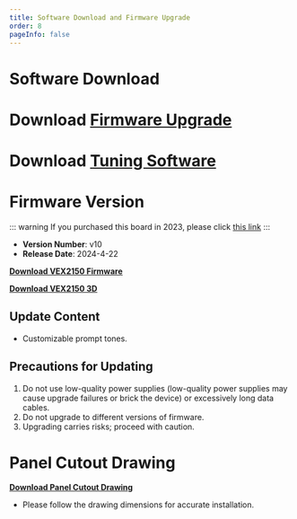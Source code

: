 ```yaml
---
title: Software Download and Firmware Upgrade
order: 8
pageInfo: false
---
```


# Software Download
# Download [Firmware Upgrade](https://likeyou156156.online:9000/lky/tools/MV_Assisant_Tools_2021_V3.0.9T(2023.05.29).exe)
# Download [Tuning Software](https://likeyou156156.online:9000/lky/tools/ACPWorkbench_24bit.exe)

# Firmware Version
::: warning
If you purchased this board in 2023, please click [this link](/firmware/)
:::
- **Version Number**: v10
- **Release Date**: 2024-4-22

**[Download VEX2150 Firmware](https://likeyou156156.online:9000/lky/VEX/VEX2150/bin/VEX202_2150-2024-11-8.mva)**

**[Download VEX2150 3D](https://likeyou156156.online:9000/lky/3D/VEX202_2150.step)**


## Update Content
- Customizable prompt tones.

## Precautions for Updating
1. Do not use low-quality power supplies (low-quality power supplies may cause upgrade failures or brick the device) or excessively long data cables.
2. Do not upgrade to different versions of firmware.
3. Upgrading carries risks; proceed with caution.

# Panel Cutout Drawing
**[Download Panel Cutout Drawing](/image/按键面板孔距.bak)**
- Please follow the drawing dimensions for accurate installation.